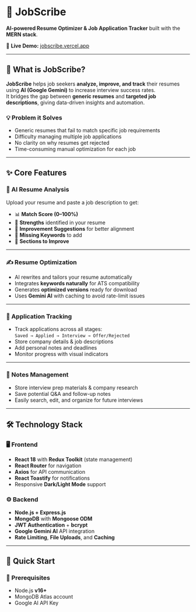 

# 🎯 JobScribe

**AI-powered Resume Optimizer & Job Application Tracker** built with the **MERN stack**.

🔗 **Live Demo:** [jobscribe.vercel.app](https://jobscribe.vercel.app)

---

## 📖 What is JobScribe?

**JobScribe** helps job seekers **analyze, improve, and track** their resumes using **AI (Google Gemini)** to increase interview success rates.  
It bridges the gap between **generic resumes** and **targeted job descriptions**, giving data-driven insights and automation.

### 💡 Problem it Solves

- Generic resumes that fail to match specific job requirements  
- Difficulty managing multiple job applications  
- No clarity on why resumes get rejected  
- Time-consuming manual optimization for each job  

---

## ✨ Core Features

### 🤖 AI Resume Analysis
Upload your resume and paste a job description to get:

- 📊 **Match Score (0–100%)**
- 💪 **Strengths** identified in your resume
- 🧠 **Improvement Suggestions** for better alignment
- 🧩 **Missing Keywords** to add
- 📄 **Sections to Improve**

---

### ✍️ Resume Optimization

- AI rewrites and tailors your resume automatically  
- Integrates **keywords naturally** for ATS compatibility  
- Generates **optimized versions** ready for download  
- Uses **Gemini AI** with caching to avoid rate-limit issues  

---

### 💼 Application Tracking

- Track applications across all stages:  
  `Saved → Applied → Interview → Offer/Rejected`
- Store company details & job descriptions  
- Add personal notes and deadlines  
- Monitor progress with visual indicators  

---

### 📝 Notes Management

- Store interview prep materials & company research  
- Save potential Q&A and follow-up notes  
- Easily search, edit, and organize for future interviews  

---

## 🛠️ Technology Stack

### 🖥️ Frontend
- **React 18** with **Redux Toolkit** (state management)
- **React Router** for navigation
- **Axios** for API communication
- **React Toastify** for notifications
- Responsive **Dark/Light Mode** support

### ⚙️ Backend
- **Node.js + Express.js**
- **MongoDB** with **Mongoose ODM**
- **JWT Authentication** + **bcrypt**
- **Google Gemini AI** API integration
- **Rate Limiting**, **File Uploads**, and **Caching**

---

## 🚀 Quick Start

### 🧩 Prerequisites
- Node.js **v16+**
- MongoDB Atlas account
- Google AI API Key



